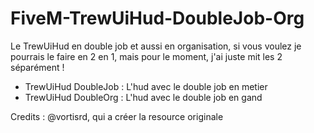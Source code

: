 # FiveM-TrewUiHud-DoubleJob-Org

Le TrewUiHud en double job et aussi en organisation, si vous voulez je pourrais le faire en 2 en 1, mais pour le moment, j'ai juste mit les 2 séparément !

- TrewUiHud DoubleJob : L'hud avec le double job en metier
- TrewUiHud DoubleOrg : L'hud avec le double job en gand


Credits : @vortisrd, qui a créer la resource originale
